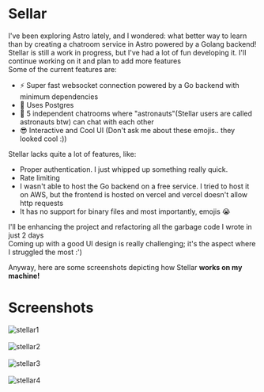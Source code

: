 # Sellar
I've been exploring Astro lately, and I wondered: what better way to learn than by creating a chatroom service in Astro powered by a Golang backend! Stellar is still a work in progress, but I've had a lot of fun developing it. I'll continue working on it and plan to add more features<br>
Some of the current features are:
- ⚡️ Super fast websocket connection powered by a Go backend with minimum dependencies
- 🐘 Uses Postgres
- 💬 5 independent chatrooms where "astronauts"(Stellar users are called astronauts btw) can chat with each other
- 😎 Interactive and Cool UI
(Don't ask me about these emojis.. they looked cool :))

Stellar lacks quite a lot of features, like:
- Proper authentication. I just whipped up something really quick.
- Rate limiting
- I wasn't able to host the Go backend on a free service. I tried to host it on AWS, but the frontend is hosted on vercel and vercel doesn't allow http requests
- It has no support for binary files and most importantly, emojis 😭

I'll be enhancing the project and refactoring all the garbage code I wrote in just 2 days<br>
Coming up with a good UI design is really challenging; it's the aspect where I struggled the most :')

Anyway, here are some screenshots depicting how Stellar **works on my machine!**

# Screenshots
![stellar1](https://github.com/laughing-nerd/stellar/assets/90846840/d30d0934-80f4-4783-aade-5848ddd45c6f)<br><br>
![stellar2](https://github.com/laughing-nerd/stellar/assets/90846840/0a6b88dc-845c-4513-992a-ba0e596f4265)<br><br>
![stellar3](https://github.com/laughing-nerd/stellar/assets/90846840/8b44edbd-a554-4509-8e73-664820a1e41b)<br><br>
![stellar4](https://github.com/laughing-nerd/stellar/assets/90846840/e87d996d-69fd-4d97-a67a-5ac27389333e)<br><br>

